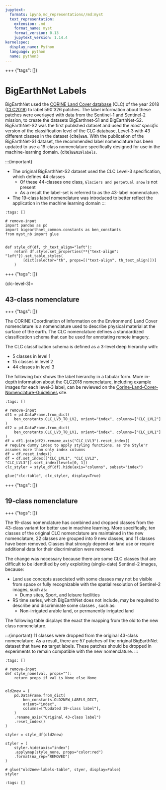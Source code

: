 ```yaml
---
jupytext:
  formats: ipynb,md_representations//md:myst
  text_representation:
    extension: .md
    format_name: myst
    format_version: 0.13
    jupytext_version: 1.14.4
kernelspec:
  display_name: Python
  language: python
  name: python3
---
```


+++ {"tags": []}

# BigEarthNet Labels

BigEarthNet used the [CORINE Land Cover database](https://land.copernicus.eu/pan-european/corine-land-cover) (CLC) of the year 2018 ([CLC2018](https://land.copernicus.eu/pan-european/corine-land-cover/clc2018)) to label 590'326 patches.
The label information about these patches were overlayed with data from the Sentinel-1 and Sentinel-2 mission, to create the datasets BigEarthnet-S1 and BigEarthNet-S2.
BigEarthNet-S2 was the first published dataset and used the _most specific_ version of the classification level of the CLC database, Level-3 with 43 different classes in the dataset {cite}`BEN`.
With the publication of the BigEarthNet-S1 dataset, the recommended label nomenclature has been updated to use a 19-class nomenclature specifically designed for use in the machine-learning domain. {cite}`BEN19labels`.

:::{important}
- The original BigEarthNet-S2 dataset used the CLC Level-3 specification, which defines 44 classes
  - Of these 44-classes one class, `Glaciers and perpetual snow` is not present
  - As a result the label-set is referred to as the 43-label nomenclature.
- The 19-class label nomenclature was introduced to better reflect the application in the machine learning domain
:::

```{code-cell} ipython3
:tags: []

# remove-input
import pandas as pd
import bigearthnet_common.constants as ben_constants
from myst_nb import glue


def style_df(df, th_text_align="left"):
    return df.style.set_properties(**{"text-align": "left"}).set_table_styles(
        [dict(selector="th", props=[("text-align", th_text_align)])]
    )
```

+++ {"tags": []}

(clc-level-3)=
## 43-class nomenclature

+++ {"tags": []}

The CORINE (Coordination of Information on the Environment) Land Cover nomenclature is a nomenclature used to describe physical material at the surface of the earth.
The CLC nomenclature defines a standardized classification schema that can be used for annotating remote imagery.

The CLC classification schema is defined as a 3-level deep hierarchy with:
- 5 classes in level 1
- 15 classes in level 2
- 44 classes in level 3

The following box shows the label hierarchy in a tabular form.
More in-depth information about the CLC2018 nomenclature, including example images for each level-3 label, can be reviewed on the [Corine-Land-Cover-Nomenclature-Guidelines](https://land.copernicus.eu/user-corner/technical-library/corine-land-cover-nomenclature-guidelines/html/index.html) site.

```{code-cell} ipython3
:tags: []

# remove-input
df1 = pd.DataFrame.from_dict(
    ben_constants.CLC_LV3_TO_LV2, orient="index", columns=["CLC_LVL2"]
)
df2 = pd.DataFrame.from_dict(
    ben_constants.CLC_LV3_TO_LV1, orient="index", columns=["CLC_LVL1"]
)
df = df1.join(df2).rename_axis("CLC_LVL3").reset_index()
# require dummy index to apply styling functions, as the Style'r assumes more than only index columns
df = df.reset_index()
df = df.set_index(["CLC_LVL1", "CLC_LVL2", "CLC_LVL3"]).sort_index(level=[0, 1])
clc_styler = style_df(df).hide(axis="columns", subset="index")

glue("clc-table", clc_styler, display=True)
```

+++ {"tags": []}

## 19-class nomenclature

+++ {"tags": []}

The 19-class nomenclature has combined and dropped classes from the 43-class variant for better use in machine learning.
More specifically, ten classes of the original CLC nomenclature are maintained in the new nomenclature, 22 classes are grouped into 9 new classes, and 11 classes have been removed.
Classes that strongly depend on land use or require additional data for their discrimination were removed.

The change was necessary because there are some CLC classes that are difficult to be identified by only exploiting (single-date) Sentinel-2 images, because:
- Land use concepts associated with some classes may not be visible from space or fully recognizable with the spatial resolution of Sentinel-2 images, such as:
    - Dump sites, Sport, and leisure facilities
-  RS time series, which BigEarthNet does not include, may be required to describe and discriminate some classes , such as:
   -  Non-irrigated arable land, or permanently irrigated land

The following table displays the exact the mapping from the old to the new class nomenclature.

<!-- :::{dropdown} 43-class to 19-class label nomenclature

:::{glue:} old2new-labels-table

::: -->

:::{important}
11 classes were dropped from the original 43-class nomenclature.
As a result, there are 57 patches of the original BigEarthNet dataset that have **no** target labels.
These patches should be dropped in experiments to remain compatible with the new nomenclature.
:::

```{code-cell} ipython3
:tags: []

# remove-input
def style_none(val, props=""):
    return props if val is None else None


old2new = (
    pd.DataFrame.from_dict(
        ben_constants.OLD2NEW_LABELS_DICT,
        orient="index",
        columns=["Updated 19-class label"],
    )
    .rename_axis("Original 43-class label")
    .reset_index()
)

styler = style_df(old2new)

styler = (
    styler.hide(axis="index")
    .applymap(style_none, props="color:red")
    .format(na_rep="REMOVED")
)

# glue("old2new-labels-table", styer, display=False)
styler
```

```{code-cell} ipython3
:tags: []


```
